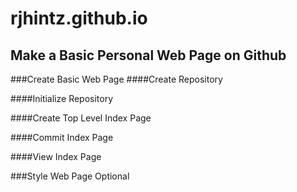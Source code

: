 # rjhintz.github.io
## Make a Basic Personal Web Page on Github
###Create Basic Web Page
####Create Repository

####Initialize Repository

####Create Top Level Index Page

####Commit Index Page

####View Index Page

###Style Web Page
Optional
